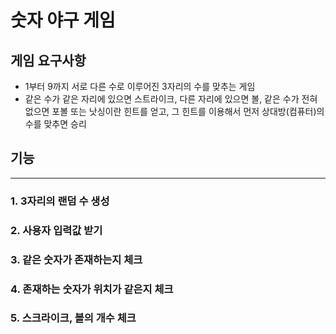 # 숫자 야구 게임
## 게임 요구사항
* 1부터 9까지 서로 다른 수로 이루어진 3자리의 수를 맞추는 게임
* 같은 수가 같은 자리에 있으면 스트라이크, 다른 자리에 있으면 볼, 같은 수가 전혀 없으면 포볼 또는 낫싱이란 힌트를 얻고, 그 힌트를 이용해서 먼저 상대방(컴퓨터)의 수를 맞추면 승리
## 기능

---------------------

### 1. 3자리의 랜덤 수 생성
### 2. 사용자 입력값 받기
### 3. 같은 숫자가 존재하는지 체크
### 4. 존재하는 숫자가 위치가 같은지 체크
### 5. 스크라이크, 볼의 개수 체크
